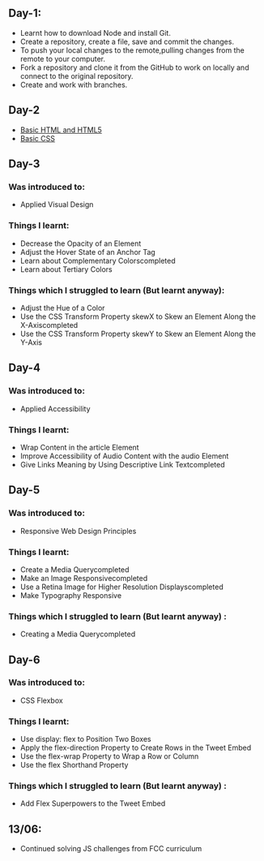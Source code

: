 ## Day-1:
* Learnt how to download Node and install Git.
* Create a repository, create a file, save and commit the changes.
* To push your local changes to the remote,pulling changes from the remote to your computer.
* Fork a repository and clone it from the GitHub to work on locally and connect to the original repository.
* Create and work with branches.

## Day-2
* [Basic HTML and HTML5](http://beta.freecodecamp.com/en/map)
* [Basic CSS](http://beta.freecodecamp.com/en/map)

## Day-3 
### Was introduced to:
* Applied Visual Design

### Things I learnt:
* Decrease the Opacity of an Element
* Adjust the Hover State of an Anchor Tag
* Learn about Complementary Colorscompleted
* Learn about Tertiary Colors

### Things which I struggled to learn (But learnt anyway):
* Adjust the Hue of a Color
* Use the CSS Transform Property skewX to Skew an Element Along the X-Axiscompleted
* Use the CSS Transform Property skewY to Skew an Element Along the Y-Axis

## Day-4
### Was introduced to:
* Applied Accessibility

### Things I learnt:
* Wrap Content in the article Element
* Improve Accessibility of Audio Content with the audio Element
* Give Links Meaning by Using Descriptive Link Textcompleted


## Day-5
### Was introduced to:
* Responsive Web Design Principles

### Things I learnt:
* Create a Media Querycompleted
* Make an Image Responsivecompleted
* Use a Retina Image for Higher Resolution Displayscompleted
* Make Typography Responsive

### Things which I struggled to learn (But learnt anyway) :
* Creating a Media Querycompleted

## Day-6
### Was introduced to:
* CSS Flexbox

### Things I learnt:
* Use display: flex to Position Two Boxes
* Apply the flex-direction Property to Create Rows in the Tweet Embed
* Use the flex-wrap Property to Wrap a Row or Column
* Use the flex Shorthand Property
### Things which I struggled to learn (But learnt anyway) :
* Add Flex Superpowers to the Tweet Embed

## 13/06:
* Continued solving JS challenges from FCC curriculum

